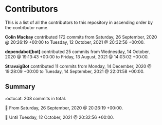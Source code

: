 # Contributors

This is a list of all the contributors to this repository in ascending order by the contributor name.

**Colin Mackay** contributed 172 commits from Saturday, 26 September, 2020 @ 20:26:19 +00:00 to Tuesday, 12 October, 2021 @ 20:32:56 +00:00.

**dependabot[bot]** contributed 25 commits from Wednesday, 14 October, 2020 @ 19:13:43 +00:00 to Friday, 13 August, 2021 @ 14:03:02 +00:00.

**StravaigBot** contributed 11 commits from Monday, 14 December, 2020 @ 19:28:09 +00:00 to Tuesday, 14 September, 2021 @ 22:01:58 +00:00.

## Summary

:octocat: 208 commits in total.

:date: From Saturday, 26 September, 2020 @ 20:26:19 +00:00.

:date: Until Tuesday, 12 October, 2021 @ 20:32:56 +00:00.

